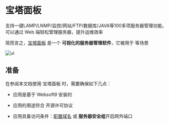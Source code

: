 # 宝塔面板

支持一键LAMP/LNMP/监控/网站/FTP/数据库/JAVA等100多项服务器管理功能。可以通过 Web 端轻松管理服务器，提升运维效率

简而言之，[宝塔面板]() 是一个 **可视化的服务器管理软件**，它被用于   等场景


![ui](http://libs.websoft9.com/Websoft9/DocsPicture/zh/btlinux/bt-linux_pc.png)


## 准备

在参阅本文档使用 宝塔面板 时，需要确保如下几点：

- 应用是基于 Websoft9 安装的

- 应用的用途符合 [](https://some_license_url) 开源许可协议

- 应用具备访问条件：[配置域名](./guide/appsetdomain) 或 **服务器安全组**开启网外端口